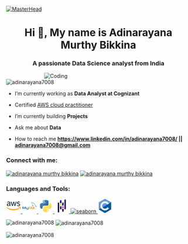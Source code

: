[![MasterHead](https://thumbs.dreamstime.com/b/big-data-science-analysis-business-technology-concept-virtual-screen-big-data-science-analysis-business-technology-concept-145015243.jpg)](https://adinarayana7008.io)
<h1 align="center">Hi 👋, My name is Adinarayana Murthy Bikkina</h1>
<h3 align="center">A passionate Data Science analyst from India</h3>
<img align="right" alt="Coding" width="400" src="https://datasciencedistrict.nl/wp-content/uploads/2021/08/kissclipart-software-engineer-clipart-programmer-computer-soft-d3b78649ef4a485f.png">

<p align="left"> <img src="https://komarev.com/ghpvc/?username=adinarayana7008&label=Profile%20views&color=0e75b6&style=flat" alt="adinarayana7008" /> </p>

- I’m currently working as **Data Analyst at Cognizant**

- Certified [AWS cloud practitioner](https://www.credly.com/badges/bf779e21-7186-482c-8a65-87620c498192)

- I’m currently building **Projects**

- Ask me about **Data**

- How to reach me **https://www.linkedin.com/in/adinarayana7008/ || adinarayana7008@gmail.com**

<h3 align="left">Connect with me:</h3>
<p align="left">
<a href="https://www.linkedin.com/in/adinarayana7008/" target="blank"><img align="center" src="https://upload.wikimedia.org/wikipedia/commons/thumb/8/81/LinkedIn_icon.svg/1200px-LinkedIn_icon.svg.png" alt="adinarayana murthy bikkina" height="30" width="40" /></a>
<a href="mailto:adinarayana7008@gmail.com" target="blank"><img align="center" src="https://upload.wikimedia.org/wikipedia/commons/thumb/7/7e/Gmail_icon_%282020%29.svg/2560px-Gmail_icon_%282020%29.svg.png" alt="adinarayana murthy bikkina" height="30" width="40" /></a>
</p>

<h3 align="left">Languages and Tools:</h3>
<p align="left"> 
<a href="https://aws.amazon.com" target="_blank" rel="noreferrer"> <img src="https://raw.githubusercontent.com/devicons/devicon/master/icons/amazonwebservices/amazonwebservices-original-wordmark.svg" alt="aws" width="40" height="40"/> </a>  <a href="https://www.mysql.com/" target="_blank" rel="noreferrer"> <img src="https://raw.githubusercontent.com/devicons/devicon/master/icons/mysql/mysql-original-wordmark.svg" alt="mysql" width="40" height="40"/> </a> 
<a href="https://www.python.org" target="_blank" rel="noreferrer"> <img src="https://raw.githubusercontent.com/devicons/devicon/master/icons/python/python-original.svg" alt="python" width="40" height="40"/> </a> 
<a href="https://pandas.pydata.org/" target="_blank" rel="noreferrer"> <img src="https://raw.githubusercontent.com/devicons/devicon/2ae2a900d2f041da66e950e4d48052658d850630/icons/pandas/pandas-original.svg" alt="pandas" width="40" height="40"/> </a> 
<a href="https://seaborn.pydata.org/" target="_blank" rel="noreferrer"> <img src="https://seaborn.pydata.org/_images/logo-mark-lightbg.svg" alt="seaborn" width="40" height="40"/> </a> 
<a href="https://www.cprogramming.com/" target="_blank" rel="noreferrer"> <img src="https://raw.githubusercontent.com/devicons/devicon/master/icons/c/c-original.svg" alt="c" width="40" height="40"/> </a> </p>

<p><img align="left" src="https://github-readme-stats.vercel.app/api/top-langs?username=adinarayana7008&show_icons=true&locale=en&layout=compact" alt="adinarayana7008" /></p>

<p>&nbsp;<img align="center" src="https://github-readme-stats.vercel.app/api?username=adinarayana7008&show_icons=true&locale=en" alt="adinarayana7008" /></p>

<p><img align="center" src="https://github-readme-streak-stats.herokuapp.com/?user=adinarayana7008&" alt="adinarayana7008" /></p>
